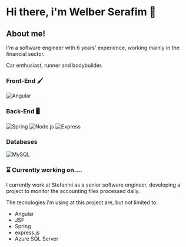 # Hi there, i'm Welber Serafim 🦅

## About me!

I'm a software engineer with 6 years' experience, working mainly in the financial sector.

Car enthusiast, runner and bodybuilder.

### Front-End 🖌
![Angular](https://img.shields.io/badge/angular-red?logo=angular&logoColor=purple&color=black)

### Back-End 🖥
![Spring](https://img.shields.io/badge/spring-brightgreen?logo=spring&color=black)
![Node.js](https://img.shields.io/badge/-Node.js-000?&logo=node.js)
![Express](https://img.shields.io/badge/-Express-000?&logo=express)

### Databases
![MySQL](https://img.shields.io/badge/-MySQL-000?&logo=MySQL)

### ⌛️ Currently working on.... 

I currently work at Stefanini as a senior software engineer, developing a project to monitor the accounting files processed daily.

The tecnologies i'm using at this project are, but not limited to:
- Angular
- JSF
- Spring 
- express.js
- Azure SQL Server
